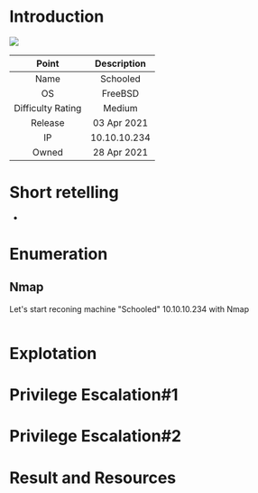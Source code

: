 # Introduction

[![](https://www.hackthebox.eu/storage/avatars/3e2a599fda2f510f3a5f2146fae928ee.png)](https://app.hackthebox.eu/machines/335)

| Point | Description |
| :------:| :------: |
| Name | Schooled  |
| OS   | FreeBSD  |
| Difficulty Rating| Medium   |
| Release | 03 Apr 2021   |
| IP | 10.10.10.234   |
| Owned | 28 Apr 2021 |

# Short retelling

* 

# Enumeration

## Nmap

Let's start reconing machine "Schooled" 10.10.10.234 with Nmap

```

```



# Explotation


# Privilege Escalation#1


# Privilege Escalation#2



# Result and Resources


